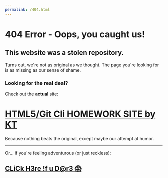 ```yaml
---
permalink: /404.html
---
```


# 404 Error - Oops, you caught us!

## This website was a stolen repository.

Turns out, we're not as original as we thought. The page you're looking for is as missing as our sense of shame.

### Looking for the real deal?

Check out the **actual** site:

# [HTML5/Git Cli HOMEWORK SITE by KT](https://christopher-kt.github.io/html5-homework/)

Because nothing beats the original, except maybe our attempt at humor.

---

Or... if you're feeling adventurous (or just reckless):

## [CLiCk H3re !f u D@r3 😱](http://coasty.ca/)
